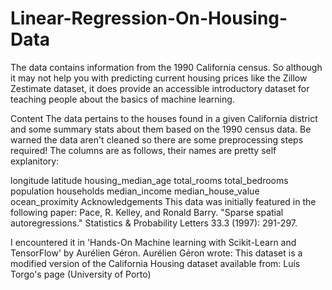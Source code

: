 # Linear-Regression-On-Housing-Data
The data contains information from the 1990 California census. So although it may not help you with predicting current housing prices like the Zillow Zestimate dataset, it does provide an accessible introductory dataset for teaching people about the basics of machine learning.

Content The data pertains to the houses found in a given California district and some summary stats about them based on the 1990 census data. Be warned the data aren't cleaned so there are some preprocessing steps required! The columns are as follows, their names are pretty self explanitory:

longitude
latitude
housing_median_age
total_rooms
total_bedrooms
population
households
median_income
median_house_value
ocean_proximity
Acknowledgements This data was initially featured in the following paper: Pace, R. Kelley, and Ronald Barry. "Sparse spatial autoregressions." Statistics & Probability Letters 33.3 (1997): 291-297.

I encountered it in 'Hands-On Machine learning with Scikit-Learn and TensorFlow' by Aurélien Géron. Aurélien Géron wrote: This dataset is a modified version of the California Housing dataset available from: Luís Torgo's page (University of Porto)

